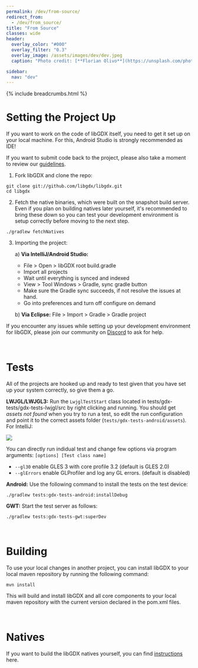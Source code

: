 ```yaml
---
permalink: /dev/from-source/
redirect_from:
  - /dev/from_source/
title: "From Source"
classes: wide
header:
  overlay_color: "#000"
  overlay_filter: "0.3"
  overlay_image: /assets/images/dev/dev.jpeg
  caption: "Photo credit: [**Florian Olivo**](https://unsplash.com/photos/Ek9Znm8lQ1U)"

sidebar:
  nav: "dev"
---
```


{% include breadcrumbs.html %}

# Setting the Project Up
If you want to work on the code of libGDX itself, you need to get it set up on your local machine. For this, Android Studio is strongly recommended as IDE!

If you want to submit code back to the project, please also take a moment to review our [guidelines](/dev/contributing/).

1. Fork libGDX and clone the repo:
```
git clone git://github.com/libgdx/libgdx.git
cd libgdx
```
2. Fetch the native binaries, which were built on the snapshot build server. Even if you plan on building natives later yourself, it's recommended to bring these down so you can test your development environment is setup correctly before moving to the next step.
```
./gradlew fetchNatives
```
3. Importing the project:

    a) **Via IntelliJ/Android Studio:**

     - File > Open > libGDX root build.gradle
     - Import all projects
     - Wait until everything is synced and indexed
     - View > Tool Windows > Gradle, sync gradle button
     - Make sure the Gradle sync succeeds, if not resolve the issues at hand.
     - Go into preferences and turn off configure on demand

    b) **Via Eclipse:** File > Import > Gradle > Gradle project

If you encounter any issues while setting up your development environment for libGDX, please join our community on [Discord](/community/discord/) to ask for help.

<br/>

# Tests
All of the projects are hooked up and ready to test given that you have set up your system correctly, so give them a go.

**LWJGL/LWJGL3:** Run the `LwjglTestStart` class located in tests/gdx-tests/gdx-tests-lwjgl/src by right clicking and running. You should get _assets not found_ when you try to run a test, so edit the run configuration and point it to the correct assets folder (`tests/gdx-tests-android/assets`). For IntelliJ:

![](/assets/images/dev/source/0.png)

You can directly run indidual test and change few options via program arguments: `[options] [Test class name]`

- `--gl30` enable GLES 3 with core profile 3.2 (default is GLES 2.0)
- `--glErrors` enable GLProfiler and log any GL errors. (default is disabled)

**Android:** Use the following command to install the tests on the test device:
```
./gradlew tests:gdx-tests-android:installDebug
```

**GWT:** Start the test server as follows:
```
./gradlew tests:gdx-tests-gwt:superDev
```

<br/>

# Building
To use your local changes in another project, you can install libGDX to your local maven repository by running the following command:
```
mvn install
```

This will build and install libGDX and all core components to your local maven repository with the current version declared in the pom.xml files.

<br/>

# Natives
If you want to build the libGDX natives yourself, you can find [instructions](/dev/natives/) here.
